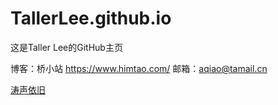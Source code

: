 # TallerLee.github.io
这是Taller Lee的GitHub主页

博客：桥小站 https://www.himtao.com/
邮箱：aqiao@tamail.cn

[涛声依旧](https://user-images.githubusercontent.com/101027596/173042618-db806ace-a9bf-40bb-b736-7bd29360c514.png)
